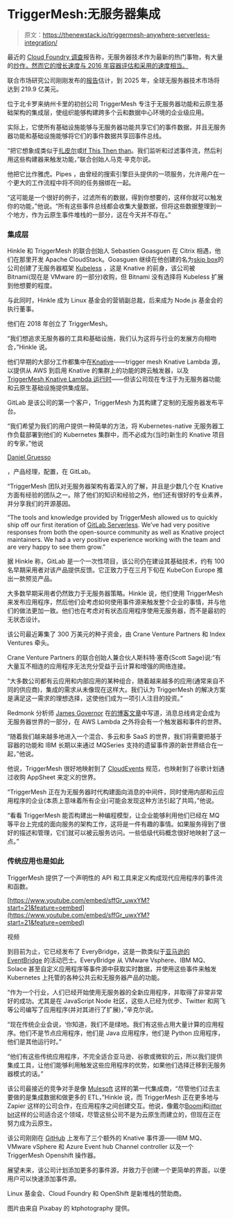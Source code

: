 # TriggerMesh:无服务器集成

> 原文：<https://thenewstack.io/triggermesh-anywhere-serverless-integration/>

最近的 [Cloud Foundry 调查](https://thenewstack.io/why-serverless-is-being-adopted-at-a-faster-rate-than-expected/)报告称，无服务器技术作为最新的热门事物，有大量的[炒作，然而它的增长速度与 2016 年容器评估和采用的速度相当。](/cutting-through-the-hype-when-serverless-works-and-when-it-doesnt/)

联合市场研究公司刚刚发布的[报告](https://www.openpr.com/news/1903172/21-99-billion-industry-expected-by-2026-for-serverless)估计，到 2025 年，全球无服务器技术市场将达到 219.9 亿美元。

位于北卡罗来纳州卡里的初创公司 TriggerMesh 专注于无服务器功能和云原生基础架构的集成层，使组织能够构建跨多个云和数据中心环境的企业级应用。

实际上，它使所有基础设施能够与无服务器功能共享它们的事件数据，并且无服务器功能和基础设施能够将它们的事件数据共享回事件总线。

“把它想象成类似于[扎皮尔](https://zapier.com/)或[If This Then than](https://ifttt.com/)。我们监听和过滤事件流，然后利用这些构建器来触发功能，”联合创始人马克·辛克尔说。

他把它比作雅虎。Pipes ，由曾经的搜索引擎巨头提供的一项服务，允许用户在一个更大的工作流程中将不同的任务捆绑在一起。

“这可能是一个很好的例子，过滤所有的数据，得到你想要的，这样你就可以触发你的功能，”他说。“所有这些事件总线都会收集大量数据，但将这些数据整理到一个地方，作为云原生事件堆栈的一部分，这在今天并不存在。”

### 集成层

Hinkle 和 TriggerMesh 的联合创始人 Sebastien Goasguen 在 Citrix 相遇，他们在那里开发 Apache CloudStack。Goasguen 继续在他创建的名为[skip box](https://www.linkedin.com/company/skippbox/about/)的公司创建了无服务器框架 [Kubeless](https://kubeless.io/) ，这是 Knative 的前身，该公司被 Bitnami(现在是 VMware 的一部分)收购，但 Bitnami 没有选择将 Kubeless 扩展到他想要的程度。

与此同时，Hinkle 成为 Linux 基金会的营销副总裁，后来成为 Node.js 基金会的执行董事。

他们在 2018 年创立了 TriggerMesh。

“我们想追求无服务器的工具和基础设施，我们认为这将与行业的发展方向相吻合，”Hinkle 说。

他们早期的大部分工作都集中在[Knative](/knative-enables-portable-serverless-platforms-on-kubernetes-for-any-cloud/)——trigger mesh Knative Lambda 源，以提供从 AWS 到启用 Knative 的集群上的功能的跨云触发器，以及 [TriggerMesh Knative Lambda 运行时](https://github.com/triggermesh/knative-lambda-runtime)——但该公司现在专注于为无服务器功能和云原生基础设施提供集成层。

GitLab 是该公司的第一个客户，TriggerMesh 为其构建了定制的无服务器发布平台。

“我们希望为我们的用户提供一种简单的方法，将 Kubernetes-native 无服务器工作负载部署到他们的 Kubernetes 集群中，而不必成为(当时)新生的 Knative 项目的专家，”他说

[Daniel Gruesso](https://www.linkedin.com/in/danielgruesso/)

，产品经理，配置，在 GitLab。

“TriggerMesh 团队对无服务器架构有着深入的了解，并且是少数几个在 Knative 方面有经验的团队之一。除了他们的知识和经验之外，他们还有很好的专业素养，并分享我们的开源基因。

“The tools and knowledge provided by TriggerMesh allowed us to quickly ship off our first iteration of [GitLab Serverless](https://about.gitlab.com/product/serverless/). We’ve had very positive responses from both the open-source community as well as Knative project maintainers. We had a very positive experience working with the team and are very happy to see them grow.”

据 Hinkle 称，GitLab 是一个一次性项目，该公司仍在建设其基础技术，约有 100 名早期采用者对该产品提供反馈。它正致力于在三月下旬在 KubeCon Europe 推出一款预览产品。

大多数早期采用者仍然致力于无服务器策略。Hinkle 说，他们使用 TriggerMesh 来发布应用程序，然后他们会考虑如何使用事件源来触发整个企业的事情，并与他们的做法更加一致。他们也在考虑对有状态应用程序使用无服务器，而不是最初的无状态设计。

该公司最近筹集了 300 万美元的种子资金，由 Crane Venture Partners 和 Index Ventures 牵头。

Crane Venture Partners 的联合创始人兼合伙人斯科特·塞奇(Scott Sage)说:“有大量互不相连的应用程序无法充分受益于云计算和增强的网络连接。

“大多数公司都有云应用和内部应用的某种组合，随着越来越多的应用(通常来自不同的供应商)，集成的需求从未像现在这样大。我们认为 TriggerMesh 的解决方案是满足这一需求的理想选择，这使他们成为一项引人注目的投资。”

Redmonk 分析师 [James Governor](https://redmonk.com/team/james-governor/) 在[的博客文章](https://redmonk.com/jgovernor/2020/01/24/triggermesh-serverless-integration-meets-message-oriented-middleware/)中写道，消息总线肯定会成为无服务器世界的一部分，在 AWS Lambda 之外将会有一个触发器和事件的世界。

“随着我们越来越多地进入一个混合、多云和多 SaaS 的世界，我们将需要把基于容器的功能和 IBM 长期以来通过 MQSeries 支持的遗留事件源的新世界结合在一起，”他说。

他说，TriggerMesh 很好地映射到了 [CloudEvents](https://github.com/cloudevents/spec) 规范，也映射到了谷歌计划通过收购 AppSheet 来定义的世界。

“TriggerMesh 正在为无服务器时代构建面向消息的中间件，同时使用内部和云应用程序的企业(本质上意味着所有企业)可能会发现这种方法引起了共鸣，”他说。

“看看 TriggerMesh 能否构建出一种编程模型，让企业能够利用他们已经在 MQ 等平台上完成的面向服务的架构工作，这将是一件有趣的事情。如果服务得到了很好的描述和管理，它们就可以被云服务访问。一些低级代码概念很好地映射了这一点。”

### 传统应用也是如此

TriggerMesh 提供了一个声明性的 API 和工具来定义构成现代应用程序的事件流和函数。

[https://www.youtube.com/embed/sffGr_uwxYM?start=21&feature=oembed](https://www.youtube.com/embed/sffGr_uwxYM?start=21&feature=oembed)

视频

到目前为止，它已经发布了 EveryBridge，这是一款类似于[亚马逊的 EventBridge](https://aws.amazon.com/eventbridge/) 的活动巴士。EveryBridge 从 VMware Vsphere、IBM MQ、Solace 甚至自定义应用程序等事件源中获取实时数据，并使用这些事件来触发 Kubernetes 上托管的各种公共云和无服务器产品的功能。

“作为一个行业，人们已经开始使用无服务器的全新应用程序，并取得了非常非常好的成功。尤其是在 JavaScript Node 社区，这些人已经为优步、Twitter 和网飞等公司编写了应用程序(并对其进行了扩展)，”辛克尔说。

“现在传统企业会说，‘你知道，我们不是绿地。我们有这些占用大量计算的应用程序。他们不是节点应用程序，他们是 Java 应用程序，他们是 Python 应用程序，他们是其他运行时。”

“他们有这些传统应用程序，不完全适合亚马逊、谷歌或微软的云，所以我们提供集成工具，让他们能够利用触发这些应用程序的优势，如果他们选择迁移到无服务器模式的话。”

该公司最接近的竞争对手是像 [Mulesoft](https://www.mulesoft.com/) 这样的第一代集成商，“尽管他们过去主要做的是集成数据和做更多的 ETL，”Hinkle 说，而 TriggerMesh 正在更多地与 Zapier 这样的公司合作，在应用程序之间创建交互。他说，像戴尔[Boomi](http://boomi.com/)和[jitter bit](https://www.jitterbit.com/)这样的公司适合这个领域，尽管这些公司不是为云原生而建立的，但现在正在努力成为云原生。

该公司刚刚在 [GitHub](https://github.com/triggermesh) 上发布了三个额外的 Knative 事件源——IBM MQ、VMware vSphere 和 Azure Event hub Channel controller 以及一个 TriggerMesh Openshift 操作器。

展望未来，该公司计划添加更多的事件源，并致力于创建一个更简单的界面，以便用户可以快速添加事件源。

Linux 基金会、Cloud Foundry 和 OpenShift 是新堆栈的赞助商。

图片由来自 Pixabay 的 ktphotography 提供。

<svg xmlns:xlink="http://www.w3.org/1999/xlink" viewBox="0 0 68 31" version="1.1"><title>Group</title> <desc>Created with Sketch.</desc></svg>